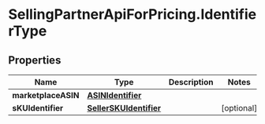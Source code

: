 # SellingPartnerApiForPricing.IdentifierType

## Properties
Name | Type | Description | Notes
------------ | ------------- | ------------- | -------------
**marketplaceASIN** | [**ASINIdentifier**](ASINIdentifier.md) |  | 
**sKUIdentifier** | [**SellerSKUIdentifier**](SellerSKUIdentifier.md) |  | [optional] 
